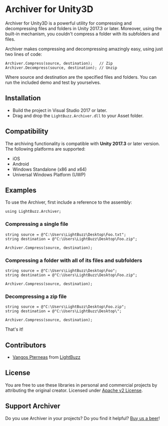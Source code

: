 # Archiver for Unity3D

Archiver for Unity3D is a powerful utility for compressing and decompressing files and folders in Unity 2017.3 or later. Moreover, using the built-in mechanism, you couldn't compress a folder with its subfolders and files.

Archiver makes compressing and decompressing amazingly easy, using just two lines of code:

```
Archiver.Compress(source, destination);   // Zip
Archiver.Decompress(source, destination); // Unzip
```
        
Where source and destination are the specified files and folders. You can run the included demo and test by yourselves.

## Installation

* Build the project in Visual Studio 2017 or later.
* Drag and drop the ```LightBuzz.Archiver.dll``` to your Asset folder.

## Compatibility

The archiving functionality is compatible with **Unity 2017.3** or later version. The following platforms are supported:

* iOS
* Android
* Windows Standalone (x86 and x64)
* Universal Windows Platform (UWP)

## Examples

To use the Archiver, first include a reference to the assembly:

```
using LightBuzz.Archiver;
```

### Compressing a single file

```
string source = @"C:\Users\LightBuzz\Desktop\Foo.txt";
string destination = @"C:\Users\LightBuzz\Desktop\Foo.zip";

Archiver.Compress(source, destination);
```
    
### Compressing a folder with all of its files and subfolders

```
string source = @"C:\Users\LightBuzz\Desktop\Foo";
string destination = @"C:\Users\LightBuzz\Desktop\Foo.zip";

Archiver.Compress(source, destination);
```
    
### Decompressing a zip file

```
string source = @"C:\Users\LightBuzz\Desktop\Foo.zip";
string destination = @"C:\Users\LightBuzz\Desktop\";

Archiver.Compress(source, destination);
```
    
That's it!

## Contributors
* [Vangos Pterneas](http://pterneas.com) from [LightBuzz](http://lightbuzz.com)

## License
You are free to use these libraries in personal and commercial projects by attributing the original creator. Licensed under [Apache v2 License](https://github.com/LightBuzz/archiver-unity/blob/master/LICENSE).

## Support Archiver
Do you use Archiver in your projects? Do you find it helpful? [Buy us a beer](https://paypal.me/lightbuzz)!
